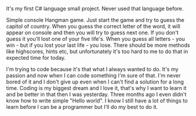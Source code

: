 It's my first C# language small project. Never used that language before.

Simple console Hangman game. Just start the game and try to guess the capitol of country.
When you guess the correct letter of the word, it will appear on console and then you will try to guess next one.
If you don't guess it you'll lost one of your five life's.
When you guess all letters  - you win - but if you lost your last life - you lose.
There should be more methods like highscores, hints etc, but unfortunately it's too hard to me to do that in expected time for today.



I'm trying to code because it's that what I always wanted to do. It's my passion and now when I can code something I'm sure of that.
I'm never bored of it and I don't give up even when I can't find a solution for a long time.
Coding is my biggest dream and I love it, that's why I want to learn it and be better in that then I was yesterday.
Three months ago I even didn't know how to write simple "Hello world".
I know I still have a lot of things to learn before I can be a programmer but I'll do my best to do it.
